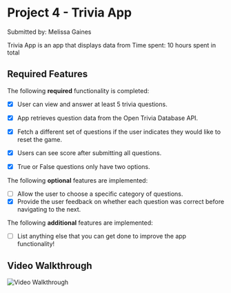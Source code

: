 # Project 4 - Trivia App

Submitted by: Melissa Gaines

Trivia App is an app that displays data from 
Time spent: 10 hours spent in total

## Required Features

The following **required** functionality is completed:

- [X] User can view and answer at least 5 trivia questions.
- [X] App retrieves question data from the Open Trivia Database API.
- [X] Fetch a different set of questions if the user indicates they would like to reset the game.
- [X] Users can see score after submitting all questions.
- [X] True or False questions only have two options.


The following **optional** features are implemented:

- [ ] Allow the user to choose a specific category of questions.
- [X] Provide the user feedback on whether each question was correct before navigating to the next.

The following **additional** features are implemented:

- [ ] List anything else that you can get done to improve the app functionality!

## Video Walkthrough

<img src='https://i.imgur.com/DOCiSIG.gif' title='Video Walkthrough' width='' alt='Video Walkthrough' />
